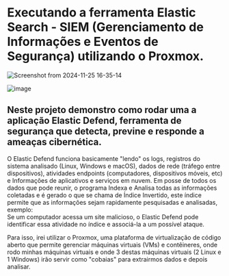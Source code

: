 # Executando a ferramenta Elastic Search - SIEM (Gerenciamento de Informações e Eventos de Segurança) utilizando o Proxmox.
![Screenshot from 2024-11-25 16-35-14](https://github.com/user-attachments/assets/55cdcf0b-6557-47a3-9383-553a34f330e3)

![image](https://github.com/user-attachments/assets/d3123516-df4a-4445-b1ac-18a20c83610e)



## Neste projeto demonstro como rodar uma a aplicação Elastic Defend, ferramenta de segurança que detecta, previne e responde a ameaças cibernética.

O Elastic Defend funciona basicamente "lendo" os logs, registros do sistema analisado (Linux, Windows e macOS), dados de rede (tráfego entre dispositivos), atividades endpoints (computadores, dispositivos móveis, etc) e Informações de aplicativos e serviços em nuvem. Em posse de todos os dados que pode reunir, o programa Indexa e Analisa todas as informações coletadas e é gerado o que se chama de Índice Invertido, este índice permite que as informações sejam rapidamente pesquisadas e analisadas, exemplo:  
Se um computador acessa um site malicioso, o Elastic Defend pode identificar essa atividade no índice e associá-la a um possível ataque.

Para isso, irei utilizar o Proxmox, uma plataforma de virtualização de código aberto que permite gerenciar máquinas virtuais (VMs) e contêineres, onde rodo minhas máquinas virtuais e onde 3 destas máquinas virtuais (2 Linux e 1 Windows) irão servir como "cobaias" para extrairmos dados e depois analisar.
